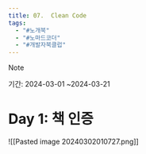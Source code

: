 ```yaml
---
title: 07.  Clean Code
tags:
  - "#노개북"
  - "#노마드코더"
  - "#개발자북클럽"
---
```

> [!note]
> 기간: 2024-03-01 ~2024-03-21
# Day 1: 책 인증
![[Pasted image 20240302010727.png]]